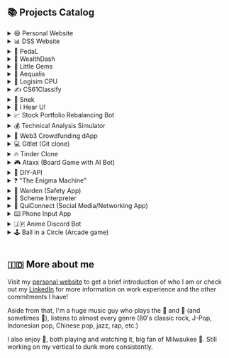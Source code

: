 ## 📚 Projects Catalog

<details>
  <summary> 😄 Personal Website </summary>
  
  - [Repo link](https://github.com/aardisaputra/personal-site-3)
  
  - Languages used: Javascript, HTML, CSS
  
  - Frameworks/libraries used: Next.js, Material-UI, Tailwind CSS  
  <br/>
  
</details>

<details>
  <summary> 📊 DSS Website </summary>
  
  - [Website link](dssberkeley.com)
    
  - [Repo link](https://github.com/Data-Science-Society-Berkeley/Technology)
  
  - Languages used: Typescript, CSS
  
  - Frameworks/libraries used: Next.js, Tailwind CSS
  <br/>
  
</details>

<details>
  <summary> 🏫 PedaL </summary>
  
  - [Repo link](https://github.com/aardisaputra/pedal)
  
  - Languages used: Typescript, Python
  
  - Frameworks/libraries used: Next.js, Hume.ai, ChatGPT
  <br/>
  
</details>

<details>
  <summary> 💨 WealthDash </summary>
  
  - [Repo link](https://github.com/Benler123/WealthDash)
    
  - Full stack web app for equalitarian voting of lunch catering options in the office (Made in Wealthfront summer '24 internal hackathon)
  
  - Languages used: Typescript, Python
  
  - Frameworks/libraries used: Next.js, Tailwind CSS, MongoDB
  <br/>
  
</details>

<details>
  <summary> 💎 Little Gems </summary>
  
  - [Repo link](https://github.com/0n9aldrin/littlegems)
    
  - [TreeHacks 2024 Devpost Link](https://devpost.com/software/little-gems)
    
  - Little Gems provides a way to find the "iykyk" spots among locals that fit your dietary needs and preferences.
  
  - Languages used: Typescript, Python
  
  - Frameworks/libraries used: React Native, OAuth2, Convex
  <br/>
  
</details>

<details>
  <summary> 🏥 Aequalis </summary>
  
  - [Repo link](https://github.com/aardisaputra/calhacks22)
  
  - Languages used: Javascript, HTML, CSS, Rust, Python
  
  - Frameworks/libraries used: React.js, Express.js, Flask, CockroachDB, Solana
  <br/>
  
</details>

<details>
  <summary> 🔌 Logisim CPU </summary>
  
  - [Repo link](https://github.com/aardisaputra/logisim_cpu)
  
  - Tools used: Logisim  
  <br/>
  
</details>

<details>
  <summary> ✍️ CS61Classify </summary>
  
  - [Repo link](https://github.com/aardisaputra/cs61classify)
  
  - Languages used: RISC-V
  
  - Frameworks/libraries used: Venus
  <br/>
  
</details>

<details>
  <summary> 🐍 Snek </summary>
  
  - [Repo link](https://github.com/aardisaputra/snek)
  
  - Languages used: C
  
  - Frameworks/libraries used: cgdb, Valgrind
  <br/>
  
</details>

<details>
  <summary> 🎵 I Hear U! </summary>
  
  - [Repo link](https://github.com/aardisaputra/i-hear-u)
  
  - Languages used: Javascript, HTML, CSS
  
  - Frameworks/libraries used: Next.js, Material-UI, Express.js, Firebase, Spotify API  
  <br/>
  
</details>

<details>
  <summary> 📈 Stock Portfolio Rebalancing Bot </summary>
  
  - [Repo link](https://github.com/aardisaputra/uchicago_case3)
  
  - Languages used: Python
  
  - Frameworks/libraries used: Numpy, Scipy, Pandas
  <br/>
  
</details>

<details>
  <summary> 💰 Technical Analysis Simulator </summary>
  
  - Frontend
    * [Repo link](https://github.com/aardisaputra/ta_sim_frontend)
    * Languages used: Javascript, HTML, CSS
    * Frameworks/libraries used: React.js, Bootstrap, chart.js, axios
  
  - Backend
    * [Repo link](https://github.com/bradley-tian/TA_Backend)
    * Languages used: Python, SQL
    * Frameworks/libraries used: Flask, Numpy, Pandas, yfinance, sqlite3
  <br/>
  
</details>

<details>
  <summary> 💸 Web3 Crowdfunding dApp </summary>
  
  - [Repo link](https://github.com/aardisaputra/eth-crowdfunding)
  
  - Languages used: Javscript, Solidity, HTML
  
  - Frameworks/libraries used: Hardhat (Ethereum)
  
  - Other technologies used: Chainlink, Ganache
  <br/>
  
</details>

<details>
  <summary> 💻 Gitlet (Git clone) </summary>
  
  - [Repo link](https://github.com/aardisaputra/gitlet)
  
  - Languages used: Java
  
  - Frameworks/libraries used: JUnit
  <br/>
  
</details>

<details>
  <summary> 🔥 Tinder Clone </summary>
  
  - [Repo link](https://github.com/aardisaputra/tinder-clone)
  
  - Languages used: Javascript (Node.js), CSS, HTML
  
  - Frameworks/libraries used: React.js, MongoDB/mongoose, express.js, axios 
  <br/>
  
</details>

<details>
  <summary> 🎮 Ataxx (Board Game with AI Bot) </summary>
  
  - [Repo link](https://github.com/aardisaputra/ataxx)
  
  - Languages used: Java
  
  - Frameworks/libraries used: JUnit
  <br/>
  
</details>

<details>
  <summary> 🔰 DIY-API </summary>
  
  - [Repo link](https://github.com/aardisaputra/diy-api)
  
  - Languages used: Python
  
  - Frameworks/libraries used: Flask, Pandas, Gunicorn
  
  - Other technologies used: Heroku
  <br/>
  
</details>

<details>
  <summary> ❓ "The Enigma Machine" </summary>
  
  - [Repo link](https://github.com/aardisaputra/enigma)
  
  - Languages used: Java
  
  - Frameworks/libraries used: JUnit
  <br/>
  
</details>

<details>
  <summary> 🚓 Warden (Safety App) </summary>
  
  - [Repo link](https://github.com/aardisaputra/Warden)
  
  - Languages used: Javscript, CSS, Python
  
  - Frameworks/libraries used: React Native (frontend), Flask (backend)
  <br/>
  
</details>

<details>
  <summary> 🧠 Scheme Interpreter </summary>
  
  - [Repo link](https://github.com/aardisaputra/scheme_interpreter)
  
  - Languages used: Python, Scheme
  
  <br/>
  
</details>

<details>
  <summary> 🤳 QuiConnect (Social Media/Networking App) </summary>
  
  - [Repo link](https://github.com/aardisaputra/QuiConnect)
  
  - Languages used: Javascript, CSS
  
  - Frameworks/libraries used: React Native
  <br/>
  
</details>

<details>
  <summary> ⌨️ Phone Input App </summary>
  
  - [Repo link](https://github.com/aardisaputra/phone_input)
  
  - Languages used: Dart, Python
  
  - Frameworks/libraries used: Flutter, PyQt5, socket
  <br/>
  
</details>

<details>
  <summary> 🇯🇵 Anime Discord Bot </summary>
  
  - [Repo link](https://github.com/aardisaputra/animebot)
  
  - Languages used: Python
  
  - Frameworks/libraries used: selenium, discord.py
  <br/>
  
</details>

<details>
  <summary> 🕹️ Ball in a Circle (Arcade game) </summary>
  
  - [Repo link](https://github.com/aardisaputra/ballinacircle)
  
  - Languages used: C#
  
  - Technology used: Unity
  <br/>
  
</details>

<br/>

## 🇮🇩 More about me

Visit my [personal website](https://aardisaputra.vercel.app/) to get a brief introduction of who I am or check out my [LinkedIn](https://www.linkedin.com/in/aardisaputra/) for more information on work experience and the other commitments I have!

Aside from that, I'm a huge music guy who plays the 🎹 and 🎸 (and sometimes 🥁), listens to almost every genre (80's classic rock, J-Pop, Indonesian pop, Chinese pop, jazz, rap, etc.)

I also enjoy 🏀, both playing and watching it, big fan of Milwaukee 🦌. Still working on my vertical to dunk more consistently.
